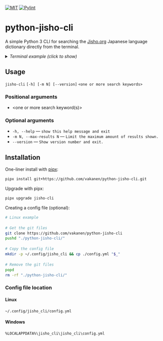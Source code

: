 [![MIT](https://img.shields.io/badge/license-MIT-green)](LICENSE)
[![Pylint](https://github.com/vakanen/python-jisho-cli/actions/workflows/pylint.yml/badge.svg)](https://github.com/vakanen/python-jisho-cli/actions/workflows/pylint.yml)

# python-jisho-cli
A simple Python 3 CLI for searching the [Jisho.org](https://jisho.org/) Japanese language dictionary directly from the terminal.

<details>
  <summary><i>Terminal example (click to show)</i></summary>

![Terminal example](example.svg?raw=true)
</details>

## Usage

`jisho-cli` `[-h] [-m N] [--version]` `<one or more search keywords>`

### Positional arguments
- <one or more search keyword(s)>

### Optional arguments
- `-h, --help` ― `show this help message and exit`
- `-m N, --max-results N` ― `Limit the maximum amount of results shown.`
- `--version` ― `Show version number and exit.`

## Installation

One-liner install with [pipx](https://github.com/pypa/pipx):

```bash
pipx install git+https://github.com/vakanen/python-jisho-cli.git
```

Upgrade with pipx:

```bash
pipx upgrade jisho-cli
```

Creating a config file (optional):

```bash
# Linux example

# Get the git files
git clone https://github.com/vakanen/python-jisho-cli
pushd "./python-jisho-cli/"

# Copy the config file
mkdir -p ~/.config/jisho_cli && cp ./config.yml "$_"

# Remove the git files
popd
rm -rf "./python-jisho-cli/"
```

### Config file location
#### Linux
`~/.config/jisho_cli/config.yml`
#### Windows
`%LOCALAPPDATA%\jisho_cli\jisho_cli\config.yml`
